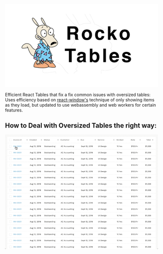 ![Rocko Tables](https://github.com/seanwestfall/rockotables/blob/master/img/rocko-title.png)

Efficient React Tables that fix a fix common issues with oversized tables:
Uses efficiency based on [react-window's](https://github.com/bvaughn/react-window) technique of only showing items as they load, but updated to use webassembly and web workers for certain features.

## How to Deal with Oversized Tables the right way:
![Expandable Rows](https://github.com/seanwestfall/rockotables/blob/master/img/1_Tt2x8SRugOlJQNsMdidF_g.gif)

